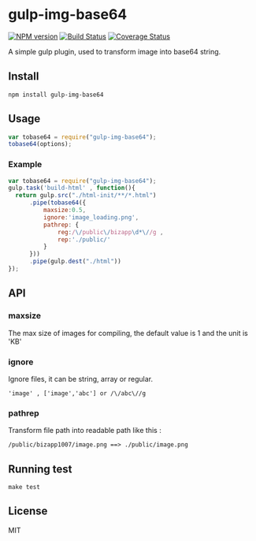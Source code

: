 # gulp-img-base64

[![NPM version][npm-image]][npm-url]
[![Build Status][travis-image]][travis-url]
[![Coverage Status][coveralls-image]][coveralls-url]

A simple gulp plugin, used to transform image into base64 string.

## Install
```
npm install gulp-img-base64
```

## Usage
```javascript
var tobase64 = require("gulp-img-base64");
tobase64(options);
```

### Example
```javascript
var tobase64 = require("gulp-img-base64");
gulp.task('build-html' , function(){
  return gulp.src("./html-init/**/*.html")
      .pipe(tobase64({
          maxsize:0.5,        
          ignore:'image_loading.png',
          pathrep: {
              reg:/\/public\/bizapp\d*\//g ,
              rep:'./public/'
          }
      }))
      .pipe(gulp.dest("./html"))
});
```

## API

### maxsize
The max size of images for compiling, the default value is 1 and the unit is 'KB'

### ignore
Ignore files, it can be string, array or regular. <br>
```
'image' , ['image','abc'] or /\/abc\//g
```

### pathrep
Transform file path into readable path like this :
```
/public/bizapp1007/image.png ==> ./public/image.png
```

## Running test
```
make test
```

## License
MIT

[npm-url]: https://npmjs.org/package/gulp-img-base64
[npm-image]: http://img.shields.io/npm/v/gulp-img-base64.svg?style=flat-square
[travis-url]: https://travis-ci.org/whxaxes/gulp-img-base64
[travis-image]: http://img.shields.io/travis/whxaxes/gulp-img-base64.svg?style=flat-square
[coveralls-url]: https://coveralls.io/r/whxaxes/gulp-img-base64
[coveralls-image]: https://img.shields.io/coveralls/whxaxes/gulp-img-base64.svg?style=flat-square

